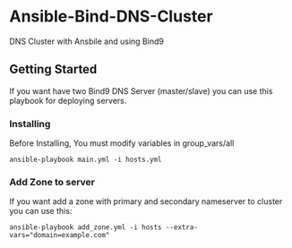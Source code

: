 # Ansible-Bind-DNS-Cluster
DNS Cluster with Ansbile and using Bind9

## Getting Started
If you want have two Bind9 DNS Server (master/slave) you can use this playbook for deploying servers.

### Installing
Before Installing, You must modify variables in group_vars/all
```
ansible-playbook main.yml -i hosts.yml
```
### Add Zone to server
If you want add a zone with primary and secondary nameserver to cluster you can use this:
```
ansible-playbook add_zone.yml -i hosts --extra-vars="domain=example.com"
```
